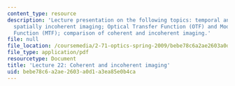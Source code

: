 ```yaml
---
content_type: resource
description: 'Lecture presentation on the following topics: temporal and spatial coherence;
  spatially incoherent imaging; Optical Transfer Function (OTF) and Modulation Transfer
  Function (MTF); comparison of coherent and incoherent imaging.'
file: null
file_location: /coursemedia/2-71-optics-spring-2009/bebe78c6a2ae2603a0d1a3ea85e0b4ca_MIT2_71S09_lec22.pdf
file_type: application/pdf
resourcetype: Document
title: 'Lecture 22: Coherent and incoherent imaging'
uid: bebe78c6-a2ae-2603-a0d1-a3ea85e0b4ca
---
```

